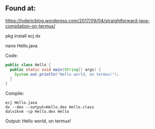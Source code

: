 ## Found at: 
https://lydericblog.wordpress.com/2017/09/04/straightforward-java-compilation-on-termux/

pkg install ecj dx

nano Hello.java

Code:
```java
public class Hello {
  public static void main(String[] args) {
    System.out.println("Hello world, on termux!");
  }
}
```

Compile:
```
ecj Hello.java
dx --dex --output=Hello.dex Hello.class
dalvikvm -cp Hello.dex Hello
```
Output:
Hello world, on termux!
